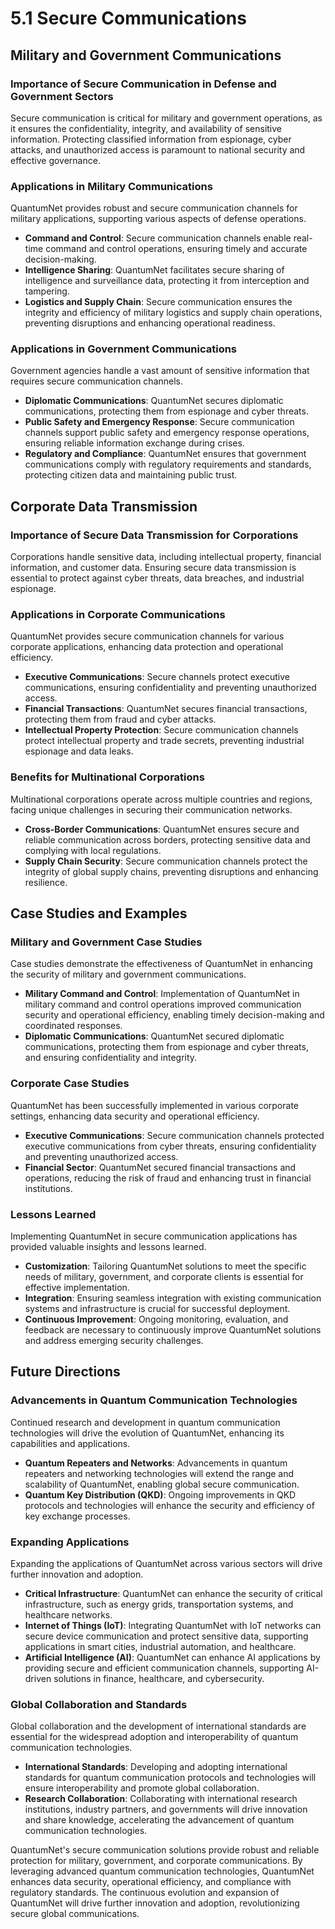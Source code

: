 
# 5.1 Secure Communications

## Military and Government Communications

### Importance of Secure Communication in Defense and Government Sectors
Secure communication is critical for military and government operations, as it ensures the confidentiality, integrity, and availability of sensitive information. Protecting classified information from espionage, cyber attacks, and unauthorized access is paramount to national security and effective governance.

### Applications in Military Communications
QuantumNet provides robust and secure communication channels for military applications, supporting various aspects of defense operations.

- **Command and Control**: Secure communication channels enable real-time command and control operations, ensuring timely and accurate decision-making.
- **Intelligence Sharing**: QuantumNet facilitates secure sharing of intelligence and surveillance data, protecting it from interception and tampering.
- **Logistics and Supply Chain**: Secure communication ensures the integrity and efficiency of military logistics and supply chain operations, preventing disruptions and enhancing operational readiness.

### Applications in Government Communications
Government agencies handle a vast amount of sensitive information that requires secure communication channels.

- **Diplomatic Communications**: QuantumNet secures diplomatic communications, protecting them from espionage and cyber threats.
- **Public Safety and Emergency Response**: Secure communication channels support public safety and emergency response operations, ensuring reliable information exchange during crises.
- **Regulatory and Compliance**: QuantumNet ensures that government communications comply with regulatory requirements and standards, protecting citizen data and maintaining public trust.

## Corporate Data Transmission

### Importance of Secure Data Transmission for Corporations
Corporations handle sensitive data, including intellectual property, financial information, and customer data. Ensuring secure data transmission is essential to protect against cyber threats, data breaches, and industrial espionage.

### Applications in Corporate Communications
QuantumNet provides secure communication channels for various corporate applications, enhancing data protection and operational efficiency.

- **Executive Communications**: Secure channels protect executive communications, ensuring confidentiality and preventing unauthorized access.
- **Financial Transactions**: QuantumNet secures financial transactions, protecting them from fraud and cyber attacks.
- **Intellectual Property Protection**: Secure communication channels protect intellectual property and trade secrets, preventing industrial espionage and data leaks.

### Benefits for Multinational Corporations
Multinational corporations operate across multiple countries and regions, facing unique challenges in securing their communication networks.

- **Cross-Border Communications**: QuantumNet ensures secure and reliable communication across borders, protecting sensitive data and complying with local regulations.
- **Supply Chain Security**: Secure communication channels protect the integrity of global supply chains, preventing disruptions and enhancing resilience.

## Case Studies and Examples

### Military and Government Case Studies
Case studies demonstrate the effectiveness of QuantumNet in enhancing the security of military and government communications.

- **Military Command and Control**: Implementation of QuantumNet in military command and control operations improved communication security and operational efficiency, enabling timely decision-making and coordinated responses.
- **Diplomatic Communications**: QuantumNet secured diplomatic communications, protecting them from espionage and cyber threats, and ensuring confidentiality and integrity.

### Corporate Case Studies
QuantumNet has been successfully implemented in various corporate settings, enhancing data security and operational efficiency.

- **Executive Communications**: Secure communication channels protected executive communications from cyber threats, ensuring confidentiality and preventing unauthorized access.
- **Financial Sector**: QuantumNet secured financial transactions and operations, reducing the risk of fraud and enhancing trust in financial institutions.

### Lessons Learned
Implementing QuantumNet in secure communication applications has provided valuable insights and lessons learned.

- **Customization**: Tailoring QuantumNet solutions to meet the specific needs of military, government, and corporate clients is essential for effective implementation.
- **Integration**: Ensuring seamless integration with existing communication systems and infrastructure is crucial for successful deployment.
- **Continuous Improvement**: Ongoing monitoring, evaluation, and feedback are necessary to continuously improve QuantumNet solutions and address emerging security challenges.

## Future Directions

### Advancements in Quantum Communication Technologies
Continued research and development in quantum communication technologies will drive the evolution of QuantumNet, enhancing its capabilities and applications.

- **Quantum Repeaters and Networks**: Advancements in quantum repeaters and networking technologies will extend the range and scalability of QuantumNet, enabling global secure communication.
- **Quantum Key Distribution (QKD)**: Ongoing improvements in QKD protocols and technologies will enhance the security and efficiency of key exchange processes.

### Expanding Applications
Expanding the applications of QuantumNet across various sectors will drive further innovation and adoption.

- **Critical Infrastructure**: QuantumNet can enhance the security of critical infrastructure, such as energy grids, transportation systems, and healthcare networks.
- **Internet of Things (IoT)**: Integrating QuantumNet with IoT networks can secure device communication and protect sensitive data, supporting applications in smart cities, industrial automation, and healthcare.
- **Artificial Intelligence (AI)**: QuantumNet can enhance AI applications by providing secure and efficient communication channels, supporting AI-driven solutions in finance, healthcare, and cybersecurity.

### Global Collaboration and Standards
Global collaboration and the development of international standards are essential for the widespread adoption and interoperability of quantum communication technologies.

- **International Standards**: Developing and adopting international standards for quantum communication protocols and technologies will ensure interoperability and promote global collaboration.
- **Research Collaboration**: Collaborating with international research institutions, industry partners, and governments will drive innovation and share knowledge, accelerating the advancement of quantum communication technologies.

QuantumNet's secure communication solutions provide robust and reliable protection for military, government, and corporate communications. By leveraging advanced quantum communication technologies, QuantumNet enhances data security, operational efficiency, and compliance with regulatory standards. The continuous evolution and expansion of QuantumNet will drive further innovation and adoption, revolutionizing secure global communications.
